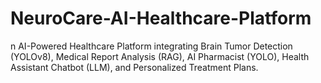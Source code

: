 # NeuroCare-AI-Healthcare-Platform
n AI-Powered Healthcare Platform integrating Brain Tumor Detection (YOLOv8), Medical Report Analysis (RAG), AI Pharmacist (YOLO), Health Assistant Chatbot (LLM), and Personalized Treatment Plans.
